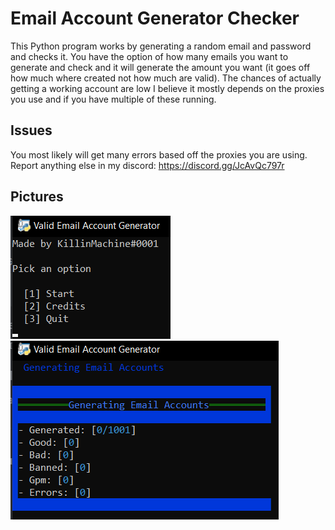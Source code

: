 # Email Account Generator Checker
This Python program works by generating a random email and password and checks it. You have the option of how many emails you want to generate and check and it will generate the amount you want (it goes off how much where created not how much are valid). The chances of actually getting a working account are low I believe it mostly depends on the proxies you use and if you have multiple of these running.

## Issues
You most likely will get many errors based off the proxies you are using. Report anything else in my discord: https://discord.gg/JcAvQc797r

## Pictures
![](pictures/1.png)
![](pictures/2.png) 

